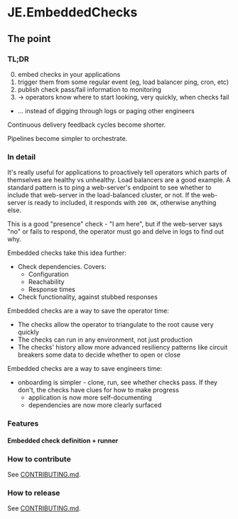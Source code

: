 # JE.EmbeddedChecks

## The point
### TL;DR
0. embed checks in your applications
1. trigger them from some regular event (eg, load balancer ping, cron, etc)
2. publish check pass/fail information to monitoring
3. -> operators know where to start looking, very quickly, when checks fail
  * ... instead of digging through logs or paging other engineers

Continuous delivery feedback cycles become shorter.

Pipelines become simpler to orchestrate.

### In detail
It's really useful for applications to proactively tell operators which parts of themselves are healthy vs unhealthy. Load balancers are a good example. A standard pattern is to ping a web-server's endpoint to see whether to include that web-server in the load-balanced cluster, or not. If the web-server is ready to included, it responds with `200 OK`, otherwise anything else.

This is a good "presence" check - "I am here", but if the web-server says "no" or fails to respond, the operator must go and delve in logs to find out why.

Embedded checks take this idea further:
* Check dependencies. Covers:
  * Configuration
  * Reachability
  * Response times
* Check functionality, against stubbed responses

Embedded checks are a way to save the operator time:
* The checks allow the operator to triangulate to the root cause very quickly
* The checks can run in any environment, not just production
* The checks' history allow more advanced resiliency patterns like circuit breakers some data to decide whether to open or close

Embedded checks are a way to save engineers time:
* onboarding is simpler - clone, run, see whether checks pass. If they don't, the checks have clues for how to make progress
  * application is now more self-documenting
  * dependencies are now more clearly surfaced

### Features
#### Embedded check definition + runner

### How to contribute

See [CONTRIBUTING.md](CONTRIBUTING.md).

### How to release
See [CONTRIBUTING.md](CONTRIBUTING.md).

